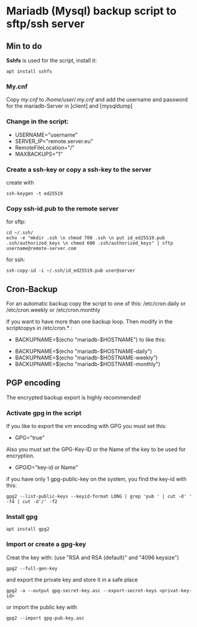 # Mariadb (Mysql) backup script to sftp/ssh server

## Min to do

**Sshfs** is used for the script, install it:
```
apt install sshfs 
```

### My.cnf
Copy *my.cnf* to */home/user/.my.cnf* and add the username and password for the mariadb-Server in [client] and [mysqldump]

### Change in the script:

- USERNAME="username"
- SERVER_IP="remote.server.eu"
- RemoteFileLocation="/"
- MAXBACKUPS="1"

### Create a ssh-key or copy a ssh-key to the server
create with 
```
ssh-keygen -t ed25519 
```

### Copy ssh-id.pub to the remote server
for sftp:
```
cd ~/.ssh/
echo -e "mkdir .ssh \n chmod 700 .ssh \n put id_ed25519.pub .ssh/authorized_keys \n chmod 600 .ssh/authorized_keys" | sftp username@remote-server.com
```

for ssh:
```
ssh-copy-id -i ~/.ssh/id_ed25519.pub user@server 
```

## Cron-Backup

For an automatic backup copy the script to one of this:
/etc/cron.daily or /etc/cron.weekly or /etc/cron.monthly

If you want to have more than one backup loop. Then modify in the scriptcopys in /etc/cron.* :

* BACKUPNAME=$(echo "mariadb-$HOSTNAME") to like this:

- BACKUPNAME=$(echo "mariadb-$HOSTNAME-daily")
- BACKUPNAME=$(echo "mariadb-$HOSTNAME-weekly")
- BACKUPNAME=$(echo "mariadb-$HOSTNAME-monthly")

## PGP encoding

The encrypted backup export is highly recommended!

### Activate gpg in the script 

If you like to export the vm encoding with GPG you must set this:
  - GPG="true"

Also you must set the GPG-Key-ID or the Name of the key to be used for encryption.
  - GPGID="key-id or Name"

if you have only 1 gpg-public-key on the system, you find the key-id with this:
```
gpg2 --list-public-keys --keyid-format LONG | grep 'pub ' | cut -d' ' -f4 | cut -d'/' -f2
```

### Install gpg
```
apt install gpg2
```
### Import or create a gpg-key

Creat the key with: (use "RSA and RSA (default)" and "4096 keysize")
```
gpg2 --full-gen-key 
```
and export the private key and store it in a safe place 
```
gpg2 -a --output gpg-secret-key.asc --export-secret-keys <privat-key-id>
```
or import the public key with
```
gpg2 --import gpg-pub-key.asc
```

